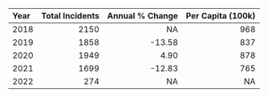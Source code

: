 |Year | Total Incidents| Annual % Change| Per Capita (100k)|
|:----|---------------:|---------------:|-----------------:|
|2018 |            2150|              NA|               968|
|2019 |            1858|          -13.58|               837|
|2020 |            1949|            4.90|               878|
|2021 |            1699|          -12.83|               765|
|2022 |             274|              NA|                NA|
